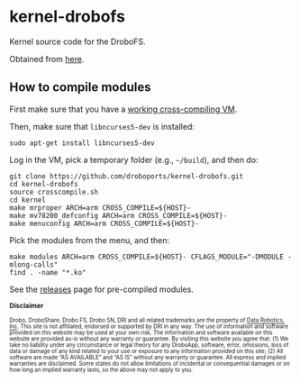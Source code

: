kernel-drobofs
==============

Kernel source code for the DroboFS.

Obtained from [here](http://support.drobo.com/app/answers/detail/a_id/434).

## How to compile modules

First make sure that you have a [working cross-compiling VM](https://github.com/droboports/droboports.github.io/wiki/Setting-up-a-VM).

Then, make sure that `libncurses5-dev` is installed:
```
sudo apt-get install libncurses5-dev
```

Log in the VM, pick a temporary folder (e.g., `~/build`), and then do:

```
git clone https://github.com/droboports/kernel-drobofs.git
cd kernel-drobofs
source crosscompile.sh
cd kernel
make mrproper ARCH=arm CROSS_COMPILE=${HOST}-
make mv78200_defconfig ARCH=arm CROSS_COMPILE=${HOST}-
make menuconfig ARCH=arm CROSS_COMPILE=${HOST}-
```

Pick the modules from the menu, and then:

```
make modules ARCH=arm CROSS_COMPILE=${HOST}- CFLAGS_MODULE="-DMODULE -mlong-calls"
find . -name "*.ko"
```

See the [releases](https://github.com/droboports/kernel-drobofs/releases) page for pre-compiled modules.

<sub>**Disclaimer**</sub>

<sub><sub>Drobo, DroboShare, Drobo FS, Drobo 5N, DRI and all related trademarks are the property of [Data Robotics, Inc](http://www.drobo.com/). This site is not affiliated, endorsed or supported by DRI in any way. The use of information and software provided on this website may be used at your own risk. The information and software available on this website are provided as-is without any warranty or guarantee. By visiting this website you agree that: (1) We take no liability under any circumstance or legal theory for any DroboApp, software, error, omissions, loss of data or damage of any kind related to your use or exposure to any information provided on this site; (2) All software are made “AS AVAILABLE” and “AS IS” without any warranty or guarantee. All express and implied warranties are disclaimed. Some states do not allow limitations of incidental or consequential damages or on how long an implied warranty lasts, so the above may not apply to you.</sub></sub>
